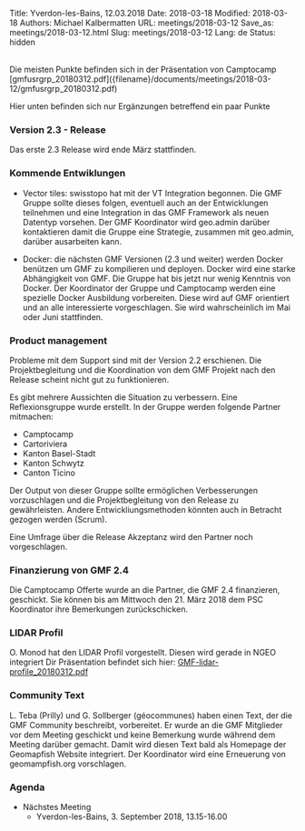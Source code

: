 Title: Yverdon-les-Bains, 12.03.2018
Date: 2018-03-18
Modified: 2018-03-18
Authors: Michael Kalbermatten
URL: meetings/2018-03-12
Save_as: meetings/2018-03-12.html
Slug: meetings/2018-03-12
Lang: de
Status: hidden

<br />
Die meisten Punkte befinden sich in der Präsentation von Camptocamp [gmfusrgrp_20180312.pdf]({filename}/documents/meetings/2018-03-12/gmfusrgrp_20180312.pdf) 

Hier unten befinden sich nur Ergänzungen betreffend ein paar Punkte

### Version 2.3 - Release

Das erste 2.3 Release wird ende März stattfinden.

### Kommende Entwiklungen

* Vector tiles: swisstopo hat mit der VT Integration begonnen. Die GMF Gruppe sollte dieses folgen, eventuell auch an der Entwicklungen teilnehmen und eine Integration in das GMF Framework als neuen Datentyp vorsehen. Der GMF Koordinator wird geo.admin darüber kontaktieren damit die Gruppe eine Strategie, zusammen mit geo.admin, darüber ausarbeiten kann.

* Docker: die nächsten GMF Versionen (2.3 und weiter) werden Docker benützen um GMF zu kompilieren und deployen. Docker wird eine starke Abhängigkeit von GMF. Die Gruppe hat bis jetzt nur wenig Kenntnis von Docker. Der Koordinator der Gruppe und Camptocamp werden eine spezielle Docker Ausbildung vorbereiten. Diese wird auf GMF orientiert und an alle interessierte vorgeschlagen. Sie wird wahrscheinlich im Mai oder Juni stattfinden.

### Product management

Probleme mit dem Support sind mit der Version 2.2 erschienen. Die Projektbegleitung und die Koordination von dem GMF Projekt nach den Release scheint nicht gut zu funktionieren.

Es gibt mehrere Aussichten die Situation zu verbessern. Eine Reflexionsgruppe wurde erstellt. In der Gruppe werden folgende Partner mitmachen:

* Camptocamp
* Cartoriviera
* Kanton Basel-Stadt
* Kanton Schwytz
* Canton Ticino

Der Output von dieser Gruppe sollte ermöglichen Verbesserungen vorzuschlagen und die Projektbegleitung von den Release zu gewährleisten. Andere Entwickliungsmethoden könnten auch in Betracht gezogen werden (Scrum).

Eine Umfrage über die Release Akzeptanz wird den Partner noch vorgeschlagen.

### Finanzierung von GMF 2.4

Die Camptocamp Offerte wurde an die Partner, die GMF 2.4 finanzieren, geschickt. Sie können bis am Mittwoch den 21. März 2018 dem PSC Koordinator ihre Bemerkungen zurückschicken.

### LIDAR Profil

O. Monod hat den LIDAR Profil vorgestellt. Diesen wird gerade in NGEO integriert Dir Präsentation befindet sich hier: [GMF-lidar-profile_20180312.pdf]({filename}/documents/meetings/2018-03-12/GMF-lidar-profile_20180312.pdf)

### Community Text

L. Teba (Prilly) und G. Sollberger (géocommunes) haben einen Text, der die GMF Community beschreibt, vorbereitet. Er wurde an die GMF Mitglieder vor dem Meeting geschickt und keine Bemerkung wurde während dem Meeting darüber gemacht. Damit wird diesen Text bald als Homepage der Geomapfish Website integriert. Der Koordinator wird eine Erneuerung von geomampfish.org vorschlagen.

### Agenda

* Nächstes Meeting
    * Yverdon-les-Bains, 3. September 2018, 13.15-16.00

